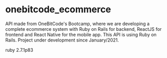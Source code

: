 # onebitcode_ecommerce
API made from OneBitCode's Bootcamp, where we are developing a complete ecommerce system with Ruby on Rails for backend, ReactJS for frontend and React Native for the mobile app. This API is using Ruby on Rails. Project under development since January/2021.

ruby 2.7.1p83

